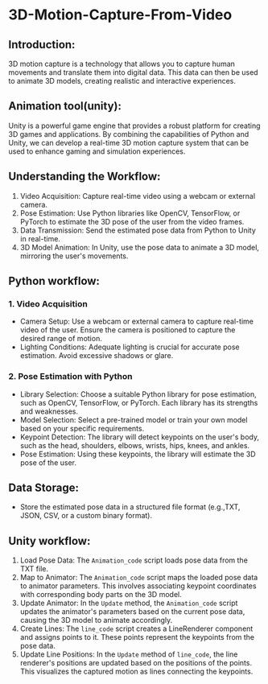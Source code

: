 # 3D-Motion-Capture-From-Video

## Introduction:
3D motion capture is a technology that allows you to capture human movements and translate them into digital data. This data can then be used to animate 3D models, creating realistic and interactive experiences.

## Animation tool(unity):
Unity is a powerful game engine that provides a robust platform for creating 3D games and applications. By combining the capabilities of Python and Unity, we can develop a real-time 3D motion capture system that can be used to enhance gaming and simulation experiences.

## Understanding the Workflow:
1. Video Acquisition: Capture real-time video using a webcam or external camera.
2. Pose Estimation: Use Python libraries like OpenCV, TensorFlow, or PyTorch to estimate the 3D pose of the user from the video frames.
3. Data Transmission: Send the estimated pose data from Python to Unity in real-time.
4. 3D Model Animation: In Unity, use the pose data to animate a 3D model, mirroring the user's movements.

## Python workflow:
### 1. Video Acquisition
   * Camera Setup: Use a webcam or external camera to capture real-time video of the user. Ensure the camera is positioned to capture the desired range of motion.
   * Lighting Conditions: Adequate lighting is crucial for accurate pose estimation. Avoid excessive shadows or glare.
### 2. Pose Estimation with Python
   * Library Selection: Choose a suitable Python library for pose estimation, such as OpenCV, TensorFlow, or PyTorch. Each library has its strengths and weaknesses.
   * Model Selection: Select a pre-trained model or train your own model based on your specific requirements.
   * Keypoint Detection: The library will detect keypoints on the user's body, such as the head, shoulders, elbows, wrists, hips, knees, and ankles.
   * Pose Estimation: Using these keypoints, the library will estimate the 3D pose of the user.

## Data Storage:
* Store the estimated pose data in a structured file format (e.g.,TXT, JSON, CSV, or a custom binary format).

## Unity workflow:
1. Load Pose Data: The `Animation_code` script loads pose data from the TXT file.
2. Map to Animator: The `Animation_code` script maps the loaded pose data to animator parameters. This involves associating keypoint coordinates with corresponding body parts on the 3D model.
3. Update Animator: In the `Update` method, the `Animation_code` script updates the animator's parameters based on the current pose data, causing the 3D model to animate accordingly.
4. Create Lines: The `line_code` script creates a LineRenderer component and assigns points to it. These points represent the keypoints from the pose data.
5. Update Line Positions: In the `Update` method of `line_code`, the line renderer's positions are updated based on the positions of the points. This visualizes the captured motion as lines connecting the keypoints.
